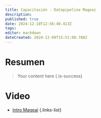```yaml
---
title: Capacitación - Datapipeline Mageai
description: 
published: true
date: 2024-12-10T12:56:40.413Z
tags: 
editor: markdown
dateCreated: 2024-12-09T15:51:00.788Z
---
```


# Resumen
> Your content here
{.is-success}


# Video

- [Intro Mageai](https://youtu.be/S8uuq5lJ-WM)
{.links-list}